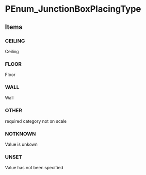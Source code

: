 # PEnum_JunctionBoxPlacingType

## Items

### CEILING
Ceiling

### FLOOR
Floor

### WALL
Wall

### OTHER
required category not on scale

### NOTKNOWN
Value is unkown

### UNSET
Value has not been specified
